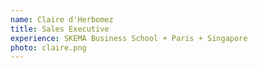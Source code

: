 ```yaml
---
name: Claire d'Herbomez
title: Sales Executive
experience: SKEMA Business School + Paris + Singapore
photo: claire.png
---
```

